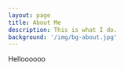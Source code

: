 ```yaml
---
layout: page
title: About Me
description: This is what I do.
background: '/img/bg-about.jpg'
---
```


Helloooooo
